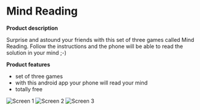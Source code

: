 # Mind Reading

**Product description**

Surprise and astound your friends with this set of three games called Mind Reading. Follow the instructions and the phone will be able to read the solution in your mind ;-)

**Product features**
- set of three games
- with this android app your phone will read your mind
- totally free

![Screen 1](https://images-na.ssl-images-amazon.com/images/I/61o3oCNy1hL._SX355_.jpg)
![Screen 2](https://images-na.ssl-images-amazon.com/images/I/61VaWO3atgL._SX355_.jpg)
![Screen 3](https://images-na.ssl-images-amazon.com/images/I/61-X3Yx1BFL._SY450_.jpg)
